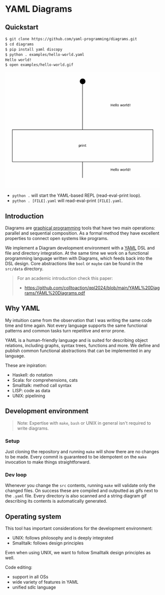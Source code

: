 # YAML Diagrams

## Quickstart

```sh
$ git clone https://github.com/yaml-programming/diagrams.git
$ cd diagrams
$ pip install yaml discopy
$ python . examples/hello-world.yaml
Hello world!
$ open examples/hello-world.gif
```

![](examples/hello-world.gif)

* `python .` will start the YAML-based REPL (read-eval-print loop).
* `python . [FILE].yaml` will read-eval-print `[FILE].yaml`.

## Introduction

Diagrams are [graphical programming](https://graphicallinearalgebra.net/2015/04/26/adding-part-1-and-mr-fibonacci/) tools that have two main operations: parallel and sequential composition. As a formal method they have excellent properties to connect open systems like programs.

We implement a Diagram development environment with a [YAML](https://yaml.org) DSL and file and directory integration. At the same time we work on a functional programming language written with Diagrams, which feeds back into the DSL design. Core abstractions like `bool` or `maybe` can be found in the `src/data` directory.

> For an academic introduction check this paper:
> * https://github.com/colltoaction/qpl2024/blob/main/YAML%20Diagrams/YAML%20Diagrams.pdf


## Why YAML

My intuition came from the observation that I was writing the same code time and time again.
Not every language supports the same functional patterns and common tasks turn repetitive and error prone.

YAML is a human-friendly language and is suited for describing object relations, including graphs, syntax trees, functions and more. We define and publish common functional abstractions that can be implemented in any language.

These are inpiration:
* Haskell: do notation
* Scala: for comprehensions, cats
* Smalltalk: method call syntax
* LISP: code as data
* UNIX: pipelining

## Development environment
> Note: Expertise with `make`, `bash` or UNIX in general isn't required to write diagrams.

### Setup
Just cloning the repository and running `make` will show there are no changes to be made.
Every commit is guaranteed to be idempotent on the `make` invocation to make things straightforward.

### Dev loop
Whenever you change the `src` contents, running `make` will validate only the changed files. On success these are compiled and outputted as gifs next to the `.yaml` file.
Every directory is also scanned and a string diagram gif describing its contents is automatically generated.

## Operating system

This tool has important considerations for the development environment:
* UNIX: follows philosophy and is deeply integrated
* Smalltalk: follows design principles

Even when using UNIX, we want to follow Smalltalk design principles as well.

Code editing:
* support in all OSs
* wide variety of features in YAML
* unified sdlc language
